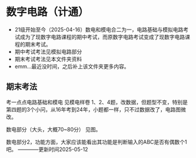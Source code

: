 # 数字电路（计通）
- 21级开始至今（2025-04-16）数电和模电合二为一，电路基础与模拟电路考试成为了现数字电路课程的期中考试，而原数字电路考试变成了现数字电路课程的期末考试。
- 期中考试考法见模拟电路部分
- 期末考试考法见本文件夹资料
- emm...最近没时间，之后补上该文件夹更多内容。


## 期末考法
考一点点电路基础和模电
见模电样卷 1、2、4题，改数据，但题型不变，特别是第四题的3个小问，从16年考到24年，小题都一样，只不过数据改了，电路图微改。

数电部分（大头，大概70~80分）
见图。

数电部分2，功能方面，大家应该能看出其功能是判断输入的ABC是否有偶数个1吧。
————更新时间2025-05-12
